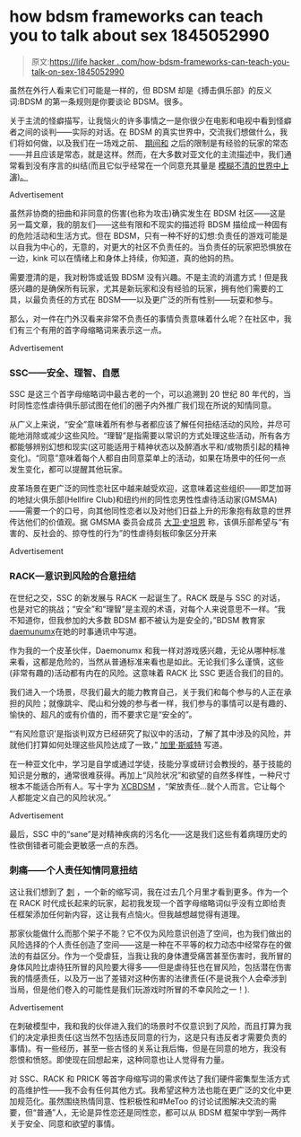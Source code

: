 # how bdsm frameworks can teach you to talk about sex 1845052990

> 原文:[https://life hacker . com/how-bdsm-frameworks-can-teach-you-talk-on-sex-1845052990](https://lifehacker.com/how-bdsm-frameworks-can-teach-you-to-talk-about-sex-1845052990)

虽然在外行人看来它们可能是一样的，但 BDSM 却是《搏击俱乐部》的反义词:BDSM 的第一条规则是你要谈论 BDSM。很多。

关于主流的怪癖描写，让我恼火的许多事情之一是你很少在电影和电视中看到怪癖者之间的谈判——实际的对话。在 BDSM 的真实世界中，交流我们想做什么，我们将如何做，以及我们在一场戏之前、 [期间和](https://www.them.us/story/bdsm-aftercare-tops-doms) 之后的限制是有经验的玩家的常态——并且应该是常态，就是这样。然而，在大多数对亚文化的主流描述中，我们通常看到没有序言的纠结(而且它似乎经常在一个同意充其量是 [模糊不清的世界中上演)。](https://www.theatlantic.com/culture/archive/2015/02/consent-isnt-enough-in-fifty-shades-of-grey/385267/#:~:text=Fifty%20Shades%20eroticizes%20sexual%20violence,required%20to%20make%20it%20safe.&text=Yet%2C%20as%20Fifty%20Shades%20shows,encourage%20emotionally%20healthy%20sexual%20encounters.)

<label class="bxm4mm-13 juykRM">Advertisement</label>

虽然非协商的扭曲和非同意的伤害(也称为攻击)确实发生在 BDSM 社区——这是另一篇文章，我的朋友们——这些有限和不现实的描述将 BDSM 描绘成一种固有的危险活动和生活方式。但在 BDSM，只有一种不好的幻想:负责任的游戏可能是以自我为中心的，无意的，对更大的社区不负责任的。当负责任的玩家把恐惧放在一边，kink 可以在情绪上和身体上持续，你知道，真的他妈的热。

需要澄清的是，我对粉饰或诋毁 BDSM 没有兴趣。不是主流的消遣方式！但是我感兴趣的是确保所有玩家，尤其是新玩家和没有经验的玩家，拥有他们需要的工具，以最负责任的方式在 BDSM——以及更广泛的所有性别——玩耍和参与。

那么，对一件在门外汉看来非常不负责任的事情负责意味着什么呢？在社区中，我们有三个有用的首字母缩略词来表示这一点。

<label class="bxm4mm-13 juykRM">Advertisement</label>

### **SSC——安全、理智、自愿**

SSC 是这三个首字母缩略词中最古老的一个，可以追溯到 20 世纪 80 年代的，当时同性恋性虐待俱乐部试图在他们的圈子内外推广我们现在所说的知情同意。

从广义上来说，“安全”意味着所有参与者都应该了解任何扭结活动的风险，并尽可能地消除或减少这些风险。“理智”是指需要以常识的方式处理这些活动，所有各方都能够辨别幻想和现实(这可能适用于精神状态以及醉酒水平和/或物质引起的精神变化)。“同意”意味着每个人都自由同意菜单上的活动，如果在场景中的任何一点发生变化，都可以提醒其他玩家。

皮革场景在更广泛的同性恋社区中越来越受欢迎，这意味着这些组织——即芝加哥的地狱火俱乐部(Hellfire Club)和纽约州的同性恋男性性虐待活动家(GMSMA)——需要一个的口号，向其他同性恋者以及对他们日益上升的形象抱有敌意的世界传达他们的价值观。据 GMSMA 委员会成员 [大卫·史坦恩](https://historyofthedominatrix.com/blogs/blog/rip-david-stein) 称，该俱乐部希望与“有害的、反社会的、掠夺性的行为”的性虐待刻板印象区分开来

<label class="bxm4mm-13 juykRM">Advertisement</label>

### **RACK—意识到风险的合意扭结**

在世纪之交，SSC 的新发展与 RACK 一起诞生了。RACK 既是与 SSC 的对话，也是对它的挑战；“安全”和“理智”是主观的术语，对每个人来说意思不一样。“我不知道你，但我参加的大多数 BDSM 都不被认为是安全的，”BDSM 教育家[daemunumx](https://daemonumx.substack.com/p/were-not-knitting-doilies)在她的时事通讯中写道。

作为我的一个皮革伙伴，Daemonumx 和我一样对游戏感兴趣，无论从哪种标准来看，这都是危险的，当然从普通标准来看也是如此。无论我们多么谨慎，这些(非常有趣的)活动都有内在的风险。这意味着 RACK 比 SSC 更适合我们的目的。

我们进入一个场景，尽我们最大的能力教育自己，关于我们和每个参与的人正在承担的风险；就像跳伞、爬山和分娩的参与者一样，我们参与的事情可以是有趣的、愉快的、超凡的或有价值的，而不要求它是“安全的”。

“‘有风险意识’是指谈判双方已经研究了拟议中的活动，了解了其中涉及的风险，并就他们打算如何处理这些风险达成了一致，” [加里·斯威特](http://www.leathernroses.com/generalbdsm/garyswitchrack.htm) 写道。

在一种亚文化中，学习是自学或通过学徒，技能分享或研讨会教授的，基于技能的知识是分散的，通常很难获得。再加上“风险状况”和欲望的自然多样性，一种尺寸根本不能适合所有人。写十字为 [XCBDSM](https://xcbdsm.com/educational-offerings/handouts-and-resources/ssc-vs-rack) ，“架放责任...就个人而言。它让每个人都能定义自己的风险状况。”

<label class="bxm4mm-13 juykRM">Advertisement</label>

最后，SSC 中的“sane”是对精神疾病的污名化——这是我们这些有着病理历史的性欲倒错者可能会更敏感一点的东西。

### **刺痛——个人责任知情同意扭结**

这让我们想到了 [刺](https://www.kinkly.com/definition/1176/personal-responsibility-informed-consensual-kink-prick) ，一个新的缩写词，我在过去几个月里才看到更多。作为一个在 RACK 时代成长起来的玩家，起初我发现一个首字母缩略词似乎没有立即给责任框架添加任何新内容，这让我有点恼火。但我越想越觉得有道理。

那家伙能做什么而那个架子不能？它不仅为风险意识创造了空间，也为我们做出的风险选择的个人责任创造了空间——这是一种在不平等的权力动态中经常存在的做法的有益区分。作为一个受虐狂，当我让我的身体遭受痛苦甚至伤害时，我所冒的身体风险比虐待狂所冒的风险要大得多——但是虐待狂也在冒风险，包括潜在伤害我的情感责任，以及万一出了差错对这种伤害的法律责任(不是说我个人会牵涉到当局，但是他们卷入的可能性是我们玩游戏时所冒的不幸风险之一！).

<label class="bxm4mm-13 juykRM">Advertisement</label>

在刺破模型中，我和我的伙伴进入我们的场景时不仅意识到了风险，而且打算为我们的决定承担责任(这当然不包括违反同意的行为，这是只有违反者才需要负责的事情)。有一些经历，甚至一些古怪的关系让我后悔，但是在同意的地方，我没有怨恨和愤怒。即使现在回想起来，这种同意也让人觉得有力量。

对 SSC、RACK 和 PRICK 等首字母缩写词的需求传达了我们硬件密集型生活方式的高维护性——我不会有任何其他方式。我希望这种方法也能在更广泛的文化中更加规范化。虽然围绕热情同意、性积极性和#MeToo 的讨论试图解决交流的需要，但“普通”人，无论是异性恋还是同性恋，都可以从 BDSM 框架中学到一两件关于安全、同意和欲望的事情。